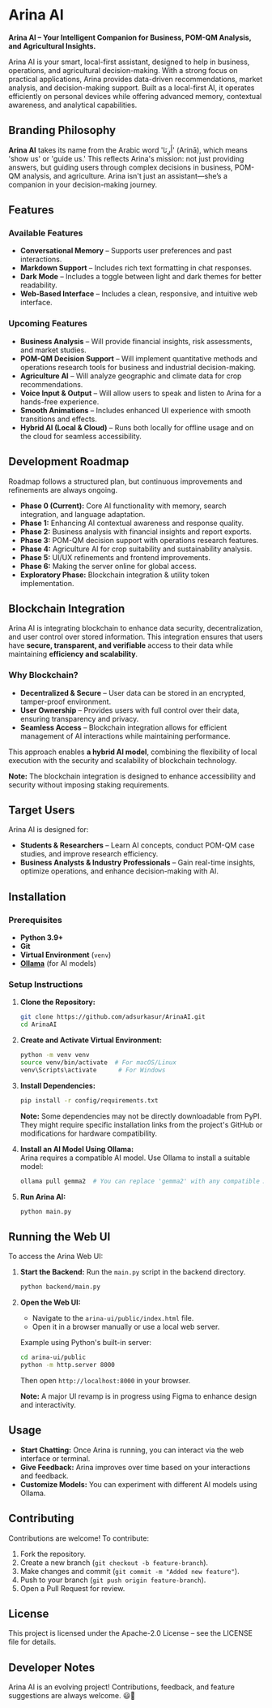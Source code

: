 # Arina AI

**Arina AI – Your Intelligent Companion for Business, POM-QM Analysis, and Agricultural Insights.**

Arina AI is your smart, local-first assistant, designed to help in business, operations, and agricultural decision-making. With a strong focus on practical applications, Arina provides data-driven recommendations, market analysis, and decision-making support. Built as a local-first AI, it operates efficiently on personal devices while offering advanced memory, contextual awareness, and analytical capabilities.

## Branding Philosophy

**Arina AI** takes its name from the Arabic word 'أَرِنَا' (Arinā), which means 'show us' or 'guide us.' This reflects Arina's mission: not just providing answers, but guiding users through complex decisions in business, POM-QM analysis, and agriculture. Arina isn't just an assistant—she’s a companion in your decision-making journey.

## Features

### Available Features
- **Conversational Memory** – Supports user preferences and past interactions.  
- **Markdown Support** – Includes rich text formatting in chat responses.  
- **Dark Mode** – Includes a toggle between light and dark themes for better readability.   
- **Web-Based Interface** – Includes a clean, responsive, and intuitive web interface.  

### Upcoming Features
- **Business Analysis** – Will provide financial insights, risk assessments, and market studies.  
- **POM-QM Decision Support** – Will implement quantitative methods and operations research tools for business and industrial decision-making.  
- **Agriculture AI** – Will analyze geographic and climate data for crop recommendations.  
- **Voice Input & Output** – Will allow users to speak and listen to Arina for a hands-free experience.
- **Smooth Animations** – Includes enhanced UI experience with smooth transitions and effects.  
- **Hybrid AI (Local & Cloud)** – Runs both locally for offline usage and on the cloud for seamless accessibility. 


## Development Roadmap

Roadmap follows a structured plan, but continuous improvements and refinements are always ongoing.

- **Phase 0 (Current):** Core AI functionality with memory, search integration, and language adaptation.
- **Phase 1:** Enhancing AI contextual awareness and response quality.
- **Phase 2:** Business analysis with financial insights and report exports.
- **Phase 3:** POM-QM decision support with operations research features.
- **Phase 4:** Agriculture AI for crop suitability and sustainability analysis.
- **Phase 5:** UI/UX refinements and frontend improvements.
- **Phase 6:** Making the server online for global access.
- **Exploratory Phase:** Blockchain integration & utility token implementation.

## Blockchain Integration

Arina AI is integrating blockchain to enhance data security, decentralization, and user control over stored information. This integration ensures that users have **secure, transparent, and verifiable** access to their data while maintaining **efficiency and scalability**.

### **Why Blockchain?**
- **Decentralized & Secure** – User data can be stored in an encrypted, tamper-proof environment.
- **User Ownership** – Provides users with full control over their data, ensuring transparency and privacy.
- **Seamless Access** – Blockchain integration allows for efficient management of AI interactions while maintaining performance.

This approach enables **a hybrid AI model**, combining the flexibility of local execution with the security and scalability of blockchain technology.

**Note:** The blockchain integration is designed to enhance accessibility and security without imposing staking requirements.

## Target Users

Arina AI is designed for:
- **Students & Researchers** – Learn AI concepts, conduct POM-QM case studies, and improve research efficiency.
- **Business Analysts & Industry Professionals** – Gain real-time insights, optimize operations, and enhance decision-making with AI.

## Installation

### Prerequisites

- **Python 3.9+**
- **Git**
- **Virtual Environment** (`venv`)
- **[Ollama](https://github.com/ollama/ollama)** (for AI models)

### Setup Instructions

1. **Clone the Repository:**

   ```sh
   git clone https://github.com/adsurkasur/ArinaAI.git
   cd ArinaAI
   ```

2. **Create and Activate Virtual Environment:**

   ```sh
   python -m venv venv
   source venv/bin/activate  # For macOS/Linux
   venv\Scripts\activate      # For Windows
   ```

3. **Install Dependencies:**

   ```sh
   pip install -r config/requirements.txt
   ```

   **Note:** Some dependencies may not be directly downloadable from PyPI. They might require specific installation links from the project's GitHub or modifications for hardware compatibility.

4. **Install an AI Model Using Ollama:**  
   Arina requires a compatible AI model. Use Ollama to install a suitable model:

   ```sh
   ollama pull gemma2  # You can replace 'gemma2' with any compatible AI model
   ```

5. **Run Arina AI:**

   ```sh
   python main.py
   ```

## Running the Web UI

To access the Arina Web UI:

1. **Start the Backend:** Run the `main.py` script in the backend directory.

   ```sh
   python backend/main.py
   ```

2. **Open the Web UI:**

   - Navigate to the `arina-ui/public/index.html` file.
   - Open it in a browser manually or use a local web server.

   Example using Python's built-in server:

   ```sh
   cd arina-ui/public
   python -m http.server 8000
   ```

   Then open `http://localhost:8000` in your browser.

   **Note:** A major UI revamp is in progress using Figma to enhance design and interactivity.

## Usage

- **Start Chatting:** Once Arina is running, you can interact via the web interface or terminal.
- **Give Feedback:** Arina improves over time based on your interactions and feedback.
- **Customize Models:** You can experiment with different AI models using Ollama.

## Contributing

Contributions are welcome! To contribute:

1. Fork the repository.
2. Create a new branch (`git checkout -b feature-branch`).
3. Make changes and commit (`git commit -m "Added new feature"`).
4. Push to your branch (`git push origin feature-branch`).
5. Open a Pull Request for review.

## License

This project is licensed under the Apache-2.0 License – see the LICENSE file for details.

## Developer Notes

Arina AI is an evolving project! Contributions, feedback, and feature suggestions are always welcome. 😃🚀
